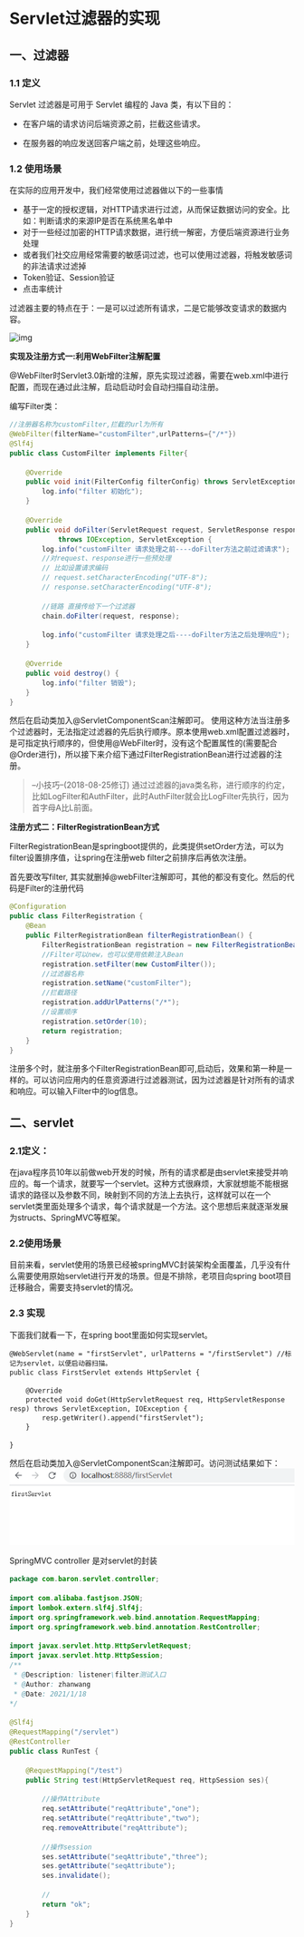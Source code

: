 # Servlet过滤器的实现

## 一、过滤器

### 1.1 定义

Servlet 过滤器是可用于 Servlet 编程的 Java 类，有以下目的：

- 在客户端的请求访问后端资源之前，拦截这些请求。

- 在服务器的响应发送回客户端之前，处理这些响应。

### 1.2 使用场景

在实际的应用开发中，我们经常使用过滤器做以下的一些事情

- 基于一定的授权逻辑，对HTTP请求进行过滤，从而保证数据访问的安全。比如：判断请求的来源IP是否在系统黑名单中
- 对于一些经过加密的HTTP请求数据，进行统一解密，方便后端资源进行业务处理
- 或者我们社交应用经常需要的敏感词过滤，也可以使用过滤器，将触发敏感词的非法请求过滤掉
- Token验证、Session验证
- 点击率统计

过滤器主要的特点在于：一是可以过滤所有请求，二是它能够改变请求的数据内容。

![img](../../../../Documents/md/spring/过滤拦截监听/img/87ca2003e8f2771b0f53a88088d82aba_740x626.png)

**实现及注册方式一:利用WebFilter注解配置**

@WebFilter时Servlet3.0新增的注解，原先实现过滤器，需要在web.xml中进行配置，而现在通过此注解，启动启动时会自动扫描自动注册。

编写Filter类：

```java
//注册器名称为customFilter,拦截的url为所有
@WebFilter(filterName="customFilter",urlPatterns={"/*"})
@Slf4j
public class CustomFilter implements Filter{

    @Override
    public void init(FilterConfig filterConfig) throws ServletException {
        log.info("filter 初始化");
    }

    @Override
    public void doFilter(ServletRequest request, ServletResponse response, FilterChain chain)
            throws IOException, ServletException {
        log.info("customFilter 请求处理之前----doFilter方法之前过滤请求");
        //对request、response进行一些预处理
        // 比如设置请求编码
        // request.setCharacterEncoding("UTF-8");
        // response.setCharacterEncoding("UTF-8");

        //链路 直接传给下一个过滤器
        chain.doFilter(request, response);

        log.info("customFilter 请求处理之后----doFilter方法之后处理响应");
    }

    @Override
    public void destroy() {
        log.info("filter 销毁");
    }
}

```

然后在启动类加入@ServletComponentScan注解即可。
 使用这种方法当注册多个过滤器时，无法指定过滤器的先后执行顺序。原本使用web.xml配置过滤器时，是可指定执行顺序的，但使用@WebFilter时，没有这个配置属性的(需要配合@Order进行)，所以接下来介绍下通过FilterRegistrationBean进行过滤器的注册。

> –小技巧–(2018-08-25修订)
>  通过过滤器的java类名称，进行顺序的约定，比如LogFilter和AuthFilter，此时AuthFilter就会比LogFilter先执行，因为首字母A比L前面。

**注册方式二：FilterRegistrationBean方式**

FilterRegistrationBean是springboot提供的，此类提供setOrder方法，可以为filter设置排序值，让spring在注册web filter之前排序后再依次注册。

首先要改写filter, 其实就删掉@webFilter注解即可，其他的都没有变化。然后的代码是Filter的注册代码

```java
@Configuration
public class FilterRegistration {
    @Bean
    public FilterRegistrationBean filterRegistrationBean() {
        FilterRegistrationBean registration = new FilterRegistrationBean();
        //Filter可以new，也可以使用依赖注入Bean
        registration.setFilter(new CustomFilter());
        //过滤器名称
        registration.setName("customFilter");
        //拦截路径
        registration.addUrlPatterns("/*");
        //设置顺序
        registration.setOrder(10);
        return registration;
    }
}
```

注册多个时，就注册多个FilterRegistrationBean即可,启动后，效果和第一种是一样的。可以访问应用内的任意资源进行过滤器测试，因为过滤器是针对所有的请求和响应。可以输入Filter中的log信息。

## 二、servlet

### 2.1定义：

在java程序员10年以前做web开发的时候，所有的请求都是由servlet来接受并响应的。每一个请求，就要写一个servlet。这种方式很麻烦，大家就想能不能根据请求的路径以及参数不同，映射到不同的方法上去执行，这样就可以在一个servlet类里面处理多个请求，每个请求就是一个方法。这个思想后来就逐渐发展为structs、SpringMVC等框架。

### 2.2使用场景

目前来看，servlet使用的场景已经被springMVC封装架构全面覆盖，几乎没有什么需要使用原始servlet进行开发的场景。但是不排除，老项目向spring boot项目迁移融合，需要支持servlet的情况。

### 2.3 实现

下面我们就看一下，在spring boot里面如何实现servlet。

```
@WebServlet(name = "firstServlet", urlPatterns = "/firstServlet") //标记为servlet，以便启动器扫描。
public class FirstServlet extends HttpServlet {

    @Override
    protected void doGet(HttpServletRequest req, HttpServletResponse resp) throws ServletException, IOException {
        resp.getWriter().append("firstServlet");
    }

}
```

然后在启动类加入@ServletComponentScan注解即可。访问测试结果如下：
![img](img/ddbd6257894cc5bc3da0b254e0444388_681x183.png)

SpringMVC controller 是对servlet的封装

```java
package com.baron.servlet.controller;

import com.alibaba.fastjson.JSON;
import lombok.extern.slf4j.Slf4j;
import org.springframework.web.bind.annotation.RequestMapping;
import org.springframework.web.bind.annotation.RestController;

import javax.servlet.http.HttpServletRequest;
import javax.servlet.http.HttpSession;
/**
 * @Description: listener\filter测试入口
 * @Author: zhanwang
 * @Date: 2021/1/18
*/

@Slf4j
@RequestMapping("/servlet")
@RestController
public class RunTest {

    @RequestMapping("/test")
    public String test(HttpServletRequest req, HttpSession ses){

        //操作Attribute
        req.setAttribute("reqAttribute","one");
        req.setAttribute("reqAttribute","two");
        req.removeAttribute("reqAttribute");

        //操作session
        ses.setAttribute("seqAttribute","three");
        ses.getAttribute("seqAttribute");
        ses.invalidate();

        //
        return "ok";
    }
}
```



